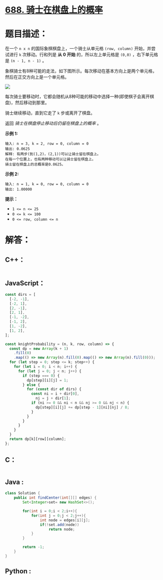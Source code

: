 # [688. 骑士在棋盘上的概率](https://leetcode-cn.com/problems/knight-probability-in-chessboard/)

# 题目描述：

在一个 `n x n` 的国际象棋棋盘上，一个骑士从单元格 `(row, column)` 开始，并尝试进行 `k` 次移动。行和列是 **从 0 开始** 的，所以左上单元格是 `(0,0)` ，右下单元格是 `(n - 1, n - 1)` 。

象棋骑士有8种可能的走法，如下图所示。每次移动在基本方向上是两个单元格，然后在正交方向上是一个单元格。

![](https://assets.leetcode-cn.com/aliyun-lc-upload/uploads/2018/10/12/knight.png)

每次骑士要移动时，它都会随机从8种可能的移动中选择一种(即使棋子会离开棋盘)，然后移动到那里。

骑士继续移动，直到它走了 `k` 步或离开了棋盘。

返回 *骑士在棋盘停止移动后仍留在棋盘上的概率* 。



**示例 1:**

```
输入: n = 3, k = 2, row = 0, column = 0
输出: 0.0625
解释: 有两步(到(1,2)，(2,1))可以让骑士留在棋盘上。
在每一个位置上，也有两种移动可以让骑士留在棋盘上。
骑士留在棋盘上的总概率是0.0625。
```

**示例 2:**

```
输入: n = 1, k = 0, row = 0, column = 0
输出: 1.00000
```

**提示：**

- `1 <= n <= 25`
- `0 <= k <= 100`
- `0 <= row, column <= n`


# 解答：

## C++：

```cpp

```

## JavaScript：

```javascript
const dirs = [
  [-2, -1],
  [-2, 1],
  [2, -1],
  [2, 1],
  [-1, -2],
  [-1, 2],
  [1, -2],
  [1, 2],
];

const knightProbability = (n, k, row, column) => {
  const dp = new Array(k + 1)
    .fill(0)
    .map(() => new Array(n).fill(0).map(() => new Array(n).fill(0)));
  for (let step = 0; step <= k; step++) {
    for (let i = 0; i < n; i++) {
      for (let j = 0; j < n; j++) {
        if (step === 0) {
          dp[step][i][j] = 1;
        } else {
          for (const dir of dirs) {
            const ni = i + dir[0],
              nj = j + dir[1];
            if (ni >= 0 && ni < n && nj >= 0 && nj < n) {
              dp[step][i][j] += dp[step - 1][ni][nj] / 8;
            }
          }
        }
      }
    }
  }
  return dp[k][row][column];
};
```

## C：

```c

```

## Java :

```java
class Solution {
    public int findCenter(int[][] edges) {
        Set<Integer>set= new HashSet<>();

        for(int i = 0;i < 2;i++){
            for(int j = 0;j < 2;j++){
                int node = edges[i][j];
                if(!set.add(node))
                    return node;
            }
        }

        return -1;
    }
}
```

## Python :

```python

```


